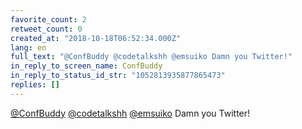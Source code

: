 ```yaml
---
favorite_count: 2
retweet_count: 0
created_at: "2018-10-18T06:52:34.000Z"
lang: en
full_text: "@ConfBuddy @codetalkshh @emsuiko Damn you Twitter!"
in_reply_to_screen_name: ConfBuddy
in_reply_to_status_id_str: "1052813935877865473"
replies: []
---
```


[@ConfBuddy](https://twitter.com/ConfBuddy)
[@codetalkshh](https://twitter.com/codetalkshh)
[@emsuiko](https://twitter.com/emsuiko) Damn you Twitter!
